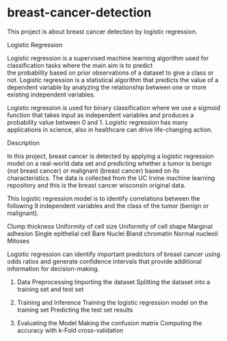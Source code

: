 # breast-cancer-detection

This project is about breast cancer detection by logistic regression.



Logistic Regression

Logistic regression is a supervised machine learning algorithm used for classification tasks where the main aim is to predict  
the probability based on prior  observations  of a dataset to give a class or not. Logistic regression is a statistical algorithm 
that predicts the value of a dependent variable by analyzing the relationship between one or more existing independent variables.  

Logistic regression is used for binary classification where we use a sigmoid function that takes input as independent variables 
and produces a probability value between 0 and 1. Logistic regression has many applications in science, also in healthcare can 
drive life-changing action. 




Description

In this project, breast cancer is detected by applying a logistic regression model on a real-world data set and predicting whether
a tumor is benign (not breast cancer) or malignant (breast cancer) based on its characteristics. The data is collected from the UC Irvine 
machine learning repository and this is the breast cancer wisconsin original data. 


This logistic regression model is to identify correlations between the following 9 independent variables and the class of the 
tumor (benign or malignant).

Clump thickness
Uniformity of cell size
Uniformity of cell shape
Marginal adhesion
Single epithelial cell
Bare Nuclei
Bland chromatin
Normal nucleoli
Mitoses



Logistic regression can identify important predictors of breast cancer using odds ratios and generate confidence intervals that 
provide additional information for decision-making. 


1. Data Preprocessing
Importing the dataset
Splitting the dataset into a training set and test set

2. Training and Inference
Training the logistic regression model on the training set
Predicting the test set results

3. Evaluating the Model
Making the confusion matrix
Computing the accuracy with k-Fold cross-validation

